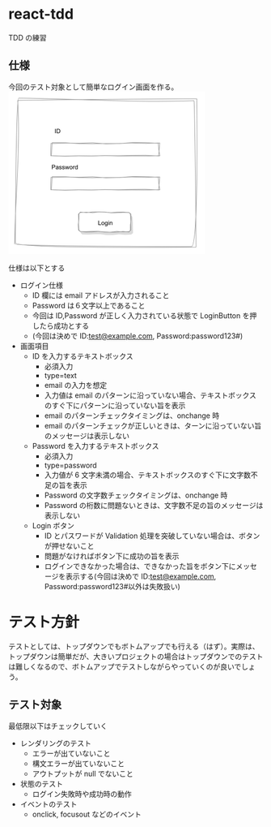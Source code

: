 # react-tdd

TDD の練習

## 仕様

今回のテスト対象として簡単なログイン画面を作る。  
<img width="389" alt="view-image" src="./assets/view-image.png">

仕様は以下とする

- ログイン仕様
  - ID 欄には email アドレスが入力されること
  - Password は６文字以上であること
  - 今回は ID,Password が正しく入力されている状態で LoginButton を押したら成功とする
  - (今回は決めで ID:test@example.com, Password:password123#)
- 画面項目
  - ID を入力するテキストボックス
    - 必須入力
    - type=text
    - email の入力を想定
    - 入力値は email のパターンに沿っていない場合、テキストボックスのすぐ下にパターンに沿っていない旨を表示
    - email のパターンチェックタイミングは、onchange 時
    - email のパターンチェックが正しいときは、ターンに沿っていない旨のメッセージは表示しない
  - Password を入力するテキストボックス
    - 必須入力
    - type=password
    - 入力値が 6 文字未満の場合、テキストボックスのすぐ下に文字数不足の旨を表示
    - Password の文字数チェックタイミングは、onchange 時
    - Password の桁数に問題ないときは、文字数不足の旨のメッセージは表示しない
  - Login ボタン
    - ID とパスワードが Validation 処理を突破していない場合は、ボタンが押せないこと
    - 問題がなければボタン下に成功の旨を表示
    - ログインできなかった場合は、できなかった旨をボタン下にメッセージを表示する(今回は決めで ID:test@example.com, Password:password123#以外は失敗扱い)

# テスト方針

テストとしては、トップダウンでもボトムアップでも行える（はず）。実際は、トップダウンは簡単だが、大きいプロジェクトの場合はトップダウンでのテストは難しくなるので、ボトムアップでテストしながらやっていくのが良いでしょう。

## テスト対象

最低限以下はチェックしていく

- レンダリングのテスト
  - エラーが出ていないこと
  - 構文エラーが出ていないこと
  - アウトプットが null でないこと
- 状態のテスト
  - ログイン失敗時や成功時の動作
- イベントのテスト
  - onclick, focusout などのイベント
